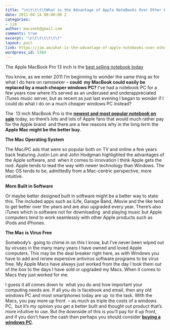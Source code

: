 ```yaml
---
title: "\n\t\t\t\tWhat is the Advantage of Apple NoteBooks Over Other Brands?\t\t"
date: 2011-04-14 00:00:00 Z
categories:
- jim
author: macseek@gmail.com
comments: true
excerpt: "\n\t\t\t\t\t\t"
layout: post
link: https://jim.am/what-is-the-advantage-of-apple-notebooks-over-other-brands/
wordpress_id: 5384
---
```


The Apple MacBook Pro 13 inch is the [best selling notebook today](http://www.amazon.com/gp/redirect.html?ie=UTF8&location=http%3A%2F%2Fwww.amazon.com%2Fs%3Fie%3DUTF8%26scn%3D565108%26redirect%3Dtrue%26ref_%3Dsr_nr_scat_565108_ln%26keywords%3Dwindows%2520pc%26qid%3D1302792487%26h%3Dc7bb7aa435747f968b60d8f3daa0430828b78469%26rh%3Dn%253A565108%252Ck%253Awindows%2520pc&tag=ramseeker-20&linkCode=ur2&camp=1789&creative=390957)




You know, as we enter 2011 I’m beginning to wonder the same thing as for what I do here on ramseeker – **could  my MacBook could easily be replaced by a much cheaper windows PC?** I’ve had a notebook PC for a few years now where it’s served as an underused and underappreciated iTunes music server, but as recent as just last evening I began to wonder if I could do what I do on a much cheaper windows PC instead?




The  13 inch MacBook Pro is the **[newest and most popular notebook on sale](http://www.amazon.com/gp/redirect.html?ie=UTF8&location=http%3A%2F%2Fwww.amazon.com%2Fs%3Fie%3DUTF8%26scn%3D565108%26redirect%3Dtrue%26ref_%3Dsr_nr_scat_565108_ln%26keywords%3Dwindows%2520pc%26qid%3D1302792487%26h%3Dc7bb7aa435747f968b60d8f3daa0430828b78469%26rh%3Dn%253A565108%252Ck%253Awindows%2520pc&tag=ramseeker-20&linkCode=ur2&camp=1789&creative=390957)** today, so there’s lots and lots of Apple fans that would much rather pay for the Apple brand  and there are a few reasons why in the long term the **Apple Mac might be the better buy**.




**The Mac Operating System**




The Mac/PC ads that were so popular both on TV and online a few years back featuring Justin Lon and John Hodgman highlighted the advantages of the Apple software, and  when it comes to innovation I think Apple gets the nod. Apple tends to lead the way with newer technology than Windows. The Mac OS tends to be, admittedly from a Mac-centric perspective, more intuitive.




**More Built in Software**




Or maybe better designed built in software might be a better way to state this. The included apps such as iLife, Garage Band, iMovie and the like tend to get better over the years and are also upgraded every year. There’s also iTunes which is software not for downloading  and playing music but Apple computers tend to work seamlessly with other Apple products such as iPods and iPhones.




**The Mac is Virus Free**




Somebody’s  going to chime in on this I know, but I’ve never been wiped out by viruses in the many many years I have owned and loved Apple computers. This may be the deal breaker right here, as with Windows you have to add and renew expensive antivirus software programs to be virus free. My Apple Macs have always just worked from the day I took them out of the box to the days I have sold or upgraded my Macs. When it comes to Macs they just worked for me.




I guess it all comes down to  what you do and how important your computing needs are. If all you do is facebook and email, then any old windows PC and most smartphones today are up  to the task. With the Macs, you pay more up front  – as much as triple the costs of a windows PC,  but it’s my opinion you get a better built and thought out product that’s more intuitive to use. But the downside of this is you’ll pay for it up front, and if you don’t have the cash then perhaps you should consider **[buying a windows PC](http://www.amazon.com/gp/redirect.html?ie=UTF8&location=http%3A%2F%2Fwww.amazon.com%2Fs%3Fie%3DUTF8%26scn%3D565108%26redirect%3Dtrue%26ref_%3Dsr_nr_scat_565108_ln%26keywords%3Dwindows%2520pc%26qid%3D1302792487%26h%3Dc7bb7aa435747f968b60d8f3daa0430828b78469%26rh%3Dn%253A565108%252Ck%253Awindows%2520pc&tag=ramseeker-20&linkCode=ur2&camp=1789&creative=390957)**.


		
